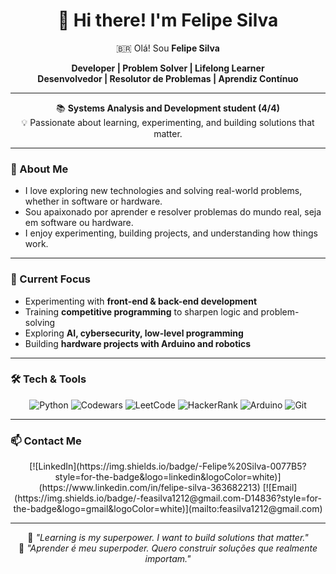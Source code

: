 <div align="center">

# 👋 Hi there! I'm **Felipe Silva**  
🇧🇷 Olá! Sou **Felipe Silva**  

**Developer | Problem Solver | Lifelong Learner**  
**Desenvolvedor | Resolutor de Problemas | Aprendiz Contínuo**

---

📚 **Systems Analysis and Development student (4/4)**  
💡 Passionate about learning, experimenting, and building solutions that matter.

</div>

---

### 🧠 About Me
- I love exploring new technologies and solving real-world problems, whether in software or hardware.  
- Sou apaixonado por aprender e resolver problemas do mundo real, seja em software ou hardware.  
- I enjoy experimenting, building projects, and understanding how things work.  

---

### 🧰 Current Focus
- Experimenting with **front-end & back-end development**  
- Training **competitive programming** to sharpen logic and problem-solving  
- Exploring **AI, cybersecurity, low-level programming**  
- Building **hardware projects with Arduino and robotics**  

---

### 🛠️ Tech & Tools

<div align="center">

![Python](https://img.shields.io/badge/-Python-3776AB?style=for-the-badge&logo=python&logoColor=white)
![Codewars](https://img.shields.io/badge/-Codewars-B1361E?style=for-the-badge&logo=codewars&logoColor=white)
![LeetCode](https://img.shields.io/badge/-LeetCode-FFA116?style=for-the-badge&logo=leetcode&logoColor=white)
![HackerRank](https://img.shields.io/badge/-HackerRank-2EC866?style=for-the-badge&logo=hackerrank&logoColor=white)
![Arduino](https://img.shields.io/badge/-Arduino-00979D?style=for-the-badge&logo=arduino&logoColor=white)
![Git](https://img.shields.io/badge/-Git-F05032?style=for-the-badge&logo=git&logoColor=white)

</div>

---

### 📫 Contact Me

<div align="center">
[![LinkedIn](https://img.shields.io/badge/-Felipe%20Silva-0077B5?style=for-the-badge&logo=linkedin&logoColor=white)](https://www.linkedin.com/in/felipe-silva-363682213)  
[![Email](https://img.shields.io/badge/-feasilva1212@gmail.com-D14836?style=for-the-badge&logo=gmail&logoColor=white)](mailto:feasilva1212@gmail.com)
</div>

---

<div align="center">

💬 *"Learning is my superpower. I want to build solutions that matter."*  
💬 *"Aprender é meu superpoder. Quero construir soluções que realmente importam."*

</div>

